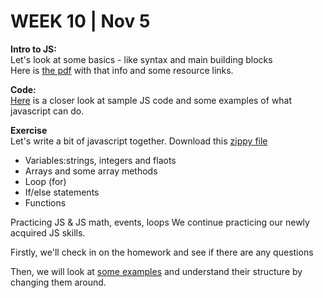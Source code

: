 <h1>WEEK 10 | Nov 5 </h1>
<p><strong>Intro to JS:</strong><br>
Let's look at some basics - like syntax and main building blocks<br>
Here is <a href="IntrotoWeb_W8_JSBasics.pdf">the pdf</a> with that info and some resource links.</p>
<p><strong>Code:</strong><br><a href="https://github.com/miraalibek/NYU_IDM_IntroToWeb/tree/master/W10_Nov5/JS_stuff">Here</a> is a closer look at sample JS code and some examples of what javascript can do.</p>
<p>
<strong>Exercise</strong><br>
Let's write a bit of javascript together. Download this <a href="https://github.com/miraalibek/NYU_IDM_IntroToWeb/tree/master/W10_Nov5/JS_stuff">zippy file</a></p>
<ul>
<li>Variables:strings, integers and flaots</li>
<li>Arrays and some array methods</li>
<li>Loop (for)</li>
<li>If/else statements</li>
<li>Functions</a></li>
</ul>


<p>Practicing JS & JS math, events, loops
We continue practicing our newly acquired JS skills.</p>
<p> Firstly, we'll check in on the homework and see if there are any questions</p>

<p>Then, we will look at <a href="">some examples</a> and understand their structure by changing them around.
</p>
